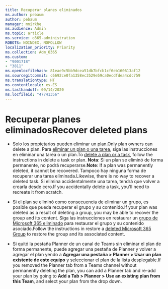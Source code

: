 ```yaml
---
title: Recuperar planes eliminados
ms.author: pebaum
author: pebaum
manager: mnirkhe
ms.audience: Admin
ms.topic: article
ms.service: o365-administration
ROBOTS: NOINDEX, NOFOLLOW
localization_priority: Priority
ms.collection: Adm_O365
ms.custom:
- "9001718"
- "3811"
ms.openlocfilehash: 81eae9c5bb9dcea51db7bfcb1cf6eb160613af12
ms.sourcegitcommit: c6692ce0fa1358ec3529e59ca0ecdfdea4cdc759
ms.translationtype: HT
ms.contentlocale: es-ES
ms.lasthandoff: 09/14/2020
ms.locfileid: "47741356"
---
```

# <a name="recover-deleted-plans"></a><span data-ttu-id="f6f10-102">Recuperar planes eliminados</span><span class="sxs-lookup"><span data-stu-id="f6f10-102">Recover deleted plans</span></span>

- <span data-ttu-id="f6f10-103">Solo los propietarios pueden eliminar un plan.</span><span class="sxs-lookup"><span data-stu-id="f6f10-103">Only plan owners can delete a plan.</span></span> <span data-ttu-id="f6f10-104">Para [eliminar un plan o una tarea](https://support.microsoft.com/office/39e10e78-13f0-446d-94cd-9e562648497a.), siga las instrucciones en eliminar una tarea o un plan.</span><span class="sxs-lookup"><span data-stu-id="f6f10-104">To [delete a plan or a task](https://support.microsoft.com/office/39e10e78-13f0-446d-94cd-9e562648497a.), follow the instructions in delete a task or plan.</span></span>  <span data-ttu-id="f6f10-105">**Nota**: Si un plan se eliminó de forma permanente, no podrá recuperarse.</span><span class="sxs-lookup"><span data-stu-id="f6f10-105">**Note**: If a plan was permanently deleted, it cannot be recovered.</span></span> <span data-ttu-id="f6f10-106">Tampoco hay ninguna forma de recuperar una tarea eliminada.</span><span class="sxs-lookup"><span data-stu-id="f6f10-106">Likewise, there is no way to recover a deleted task.</span></span> <span data-ttu-id="f6f10-107">Si elimina accidentalmente una tarea, tendrá que volver a crearla desde cero.</span><span class="sxs-lookup"><span data-stu-id="f6f10-107">If you accidentally delete a task, you'll need to recreate it from scratch.</span></span>

- <span data-ttu-id="f6f10-108">Si el plan se eliminó como consecuencia de eliminar un grupo, es posible que pueda recuperar el grupo y su contenido.</span><span class="sxs-lookup"><span data-stu-id="f6f10-108">If your plan was deleted as a result of deleting a group, you may be able to recover the group and its content.</span></span> <span data-ttu-id="f6f10-109">Siga las instrucciones en restaurar un [grupo de Microsoft 365 eliminado](https://docs.microsoft.com/microsoft-365/admin/create-groups/restore-deleted-group?view=o365-worldwide) para restaurar el grupo y su contenido asociado.</span><span class="sxs-lookup"><span data-stu-id="f6f10-109">Follow the instructions in restore a [deleted Microsoft 365 Group](https://docs.microsoft.com/microsoft-365/admin/create-groups/restore-deleted-group?view=o365-worldwide) to restore the group and its associated content.</span></span>

- <span data-ttu-id="f6f10-110">Si quitó la pestaña Planner de un canal de Teams sin eliminar el plan de forma permanente, puede agregar una pestaña de Planner y volver a agregar el plan yendo a **Agregar una pestaña > Planner > Usar un plan existente de este equipo** y seleccionar el plan de la lista desplegable.</span><span class="sxs-lookup"><span data-stu-id="f6f10-110">If you removed the Planner tab from a Teams channel without permanently deleting the plan, you can add a Planner tab and re-add your plan by going to **Add a Tab > Planner > Use an existing plan from this Team**, and select your plan from the drop down.</span></span>
